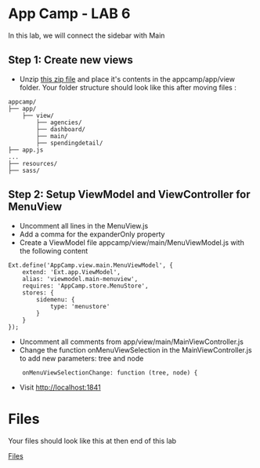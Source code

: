# App Camp - LAB 6

In this lab, we will connect the sidebar with Main 


## Step 1: Create new views 

* Unzip [this zip file](main.zip) and place it's contents in the appcamp/app/view folder. Your folder structure should look like this after moving files :
```
appcamp/
├── app/
    ├── view/
        ├── agencies/
        ├── dashboard/
        ├── main/
        ├── spendingdetail/
├── app.js
...
├── resources/
├── sass/
```

## Step 2: Setup ViewModel and ViewController for MenuView

* Uncomment all lines in the MenuView.js
* Add a comma for the expanderOnly property
* Create a ViewModel file appcamp/view/main/MenuViewModel.js with the following content
```
Ext.define('AppCamp.view.main.MenuViewModel', {
    extend: 'Ext.app.ViewModel',
    alias: 'viewmodel.main-menuview',
    requires: 'AppCamp.store.MenuStore',
    stores: {
        sidemenu: {
            type: 'menustore'
        }
    }
});
```

* Uncomment all comments from app/view/main/MainViewController.js 
* Change the function onMenuViewSelection in the MainViewController.js to add new parameters: tree and node
```
	onMenuViewSelectionChange: function (tree, node) {
```


* Visit [http://localhost:1841](http://localhost:1841/appcamp/) 

# Files

Your files should look like this at then end of this lab

<a href="app/"> Files</a>